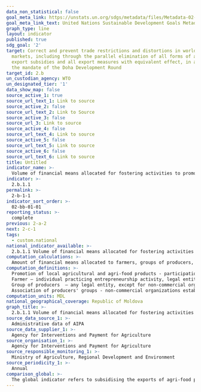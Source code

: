 ```yaml
---
data_non_statistical: false
goal_meta_link: https://unstats.un.org/sdgs/metadata/files/Metadata-02-0B-01.pdf
goal_meta_link_text: United Nations Sustainable Development Goals Metadata (pdf 232kB)
graph_type: line
layout: indicator
published: true
sdg_goal: '2'
target: Correct and prevent trade restrictions and distortions in world agricultural
  markets, including through the parallel elimination of all forms of agricultural
  export subsidies and all export measures with equivalent effect, in accordance with
  the mandate of the Doha Development Round
target_id: 2.b
un_custodian_agency: WTO
un_designated_tier: '1'
data_show_map: false
source_active_1: true
source_url_text_1: Link to source
source_active_2: false
source_url_text_2: Link to Source
source_active_3: false
source_url_3: Link to source
source_active_4: false
source_url_text_4: Link to source
source_active_5: false
source_url_text_5: Link to source
source_active_6: false
source_url_text_6: Link to source
title: Untitled
indicator_name: >-
  Volume of financial means allocated for fostering activities to promote local agricultural and agri-food products on foreign markets
indicator: >-
  2.b.1.1
permalink: >-
  2-b-1-1
indicator_sort_order: >-
  02-bb-01-01
reporting_status: >-
  complete
previous: 2-a-2
next: 2-c-1
tags:
  - custom.national
national_indicator_available: >-
  2.b.1.1 Volume of financial means allocated for fostering activities to promote local agricultural and agri-food products on foreign markets
computation_calculations: >-
  Amount of financial means allocated to farmers, groups of producers, including via the professional associations in agricultural sector, to increase competitiveness and promote local agricultural and agri-food products  on foreign markets.
computation_definitions: >-
  Promotion of local agricultural and agri-food products - participation and organization of exhibitions, fairs, competitions with agri-food profile, including in the trade networks on foreign markets. The size of the support accounts for 50% of the cost of expenditures, but not more than:1) 100,0 thousand MDL per beneficiary, for participation in agri-food exhibitions, fairs, competitions organised abroad; 2) 30,0 thousand MDL for protected geographic indication, origin name of products and traditional speciality secured and certified according to HACCP, GlobalGap, GMP, ISO standards. (action 1.9, GD No. 455,  2. Investments in processing and trading agricultural products from the GD dated  21.06.2017, on distribution of means from the National Fund for Agriculture Development and Rural Area) <br> 
  Farmer – individual practicing entrepreneurship activity, legal entity (company, regardless of ownership type and legal organization form, cooperative or state enterprise) performing agricultural activity on the territory of the country (art.3 of the Law No. 276 dated 16.12.2016 on Subsidising Principles in agriculture and rural area development);<br> 
  Group of producers  – any legal entity, except for non-commercial organizations, composed of agricultural producers and recognised by the competent authority under the conditions of the present law, with the main aim to sell jointly agricultural products of the group members (art. 2 of the Law No.312 dated 20 December 2013 on agricultural producers' groups and their associations);<br> 
  Association of producers' groups - non-commercial organizations established for promoting interests of producers' groups and creating favourable conditions for fulfilling and protection of production, social and other common interests (art. 16, para.1 of the Law No. 312 dated 20 December 2013 on Groups of agricultural producers and their associations);
computation_units: MDL
national_geographical_coverage: Republic of Moldova
graph_title: >-
  2.b.1.1 Volume of financial means allocated for fostering activities to promote local agricultural and agri-food products on foreign markets
source_data_source_1: >-
  Administrative data of AIPA
source_data_supplier_1: >-
  Agency for Interventions and Payment for Agriculture
source_organisation_1: >-
  Agency for Interventions and Payment for Agriculture
source_responsible_monitoring_1: >-
  Ministry of Agriculture, Regional Development and Environment
source_periodicity_1: >-
  Annual
comparison_global: >-
  The global indicator refers to subsidising the exports of agri-food products, while the national one refers to partial support that the state provides for promoting agri-food products for a certain group of producers defined under the law conditions
---
```

